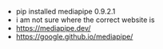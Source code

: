 - pip installed mediapipe 0.9.2.1
- i am not sure where the correct website is
- https://mediapipe.dev/
- https://google.github.io/mediapipe/


